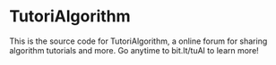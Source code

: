 # TutoriAlgorithm

This is the source code for TutoriAlgorithm, a online forum for sharing algorithm tutorials and more. Go anytime to bit.lt/tuAl to learn more!
